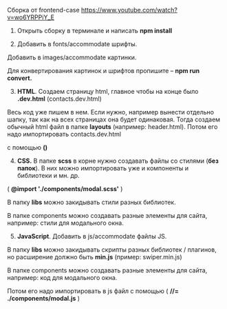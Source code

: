 Сборка от frontend-case https://www.youtube.com/watch?v=wo6YRPPiY_E


1. Открыть сборку в терминале и написать **npm install**
 
2. Добавить в fonts/accommodate шрифты.
 

Добавить в images/accommodate картинки.

Для конвертирования картинок и шрифтов пропишите – **npm run convert.**

3. **HTML**. Создаем страницу html, главное чтобы на конце было **.dev.html** (contacts.dev.html)
 

Весь код уже пишем в нем. Если нужно, например вынести отдельно шапку, так как на всех страницах она будет одинаковая. Тогда создаем обычный html файл в папке **layouts** (например: header.html). Потом его надо импортировать contacts.dev.html

с помощью **(<!--=include header.html -->)**

4. **CSS.** В папке **scss** в корне нужно создавать файлы со стилями (**без папок**). 
 В них можно импортировать уже и компоненты и библиотеки и мн. др.
 

( **@import './components/modal.scss'** )

В папку **libs** можно закидывать стили разных библиотек.

В папке components можно создавать разные элементы для сайта, например: стили для модального окна.

5. **JavaScript**. Добавить в js/accommodate файлы JS.
 

В папку **libs** можно закидывать скрипты разных библиотек / плагинов, но расширение должно быть **min.js** (пример: swiper.min.js)

В папке components можно создавать разные элементы для сайта, например: код для модального окна.

Потом его надо импортировать в js файл с помощью ( **//= ./components/modal.js** )